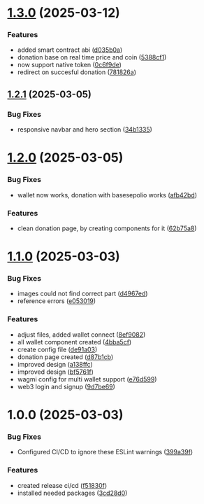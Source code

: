 # [1.3.0](https://github.com/BAM-Bold-African-Movement/bam-website/compare/v1.2.1...v1.3.0) (2025-03-12)


### Features

* added smart contract abi ([d035b0a](https://github.com/BAM-Bold-African-Movement/bam-website/commit/d035b0ab1fdb6ddff751128c5e2230f2220f4e17))
* donation base on real time price and coin ([5388cf1](https://github.com/BAM-Bold-African-Movement/bam-website/commit/5388cf1da725a782b5881b39b843e899f66d0471))
* now support native token ([0c6f9de](https://github.com/BAM-Bold-African-Movement/bam-website/commit/0c6f9decb4e2a7c2012ca4e4badae0424eb207a7))
* redirect on succesful donation ([781826a](https://github.com/BAM-Bold-African-Movement/bam-website/commit/781826a65cdafee9dd289307e714f0463c9d60a1))

## [1.2.1](https://github.com/BAM-Bold-African-Movement/bam-website/compare/v1.2.0...v1.2.1) (2025-03-05)


### Bug Fixes

* responsive navbar and hero section ([34b1335](https://github.com/BAM-Bold-African-Movement/bam-website/commit/34b133512087355c2bc377259be675576817740a))

# [1.2.0](https://github.com/BAM-Bold-African-Movement/bam-website/compare/v1.1.0...v1.2.0) (2025-03-05)


### Bug Fixes

* wallet now works, donation with basesepolio works ([afb42bd](https://github.com/BAM-Bold-African-Movement/bam-website/commit/afb42bd9841aedf021ea49ff048b13dd4486e297))


### Features

* clean donation page, by creating components for it ([62b75a8](https://github.com/BAM-Bold-African-Movement/bam-website/commit/62b75a8be99e3c7554fd4fc5afdba3e873653edc))

# [1.1.0](https://github.com/BAM-Bold-African-Movement/bam-website/compare/v1.0.0...v1.1.0) (2025-03-03)


### Bug Fixes

* images could not find correct part ([d4967ed](https://github.com/BAM-Bold-African-Movement/bam-website/commit/d4967eda3258f6a8a251d0044a8ad2512ca79276))
* reference errors ([e053019](https://github.com/BAM-Bold-African-Movement/bam-website/commit/e05301900a34afd47dd4fe1f3c63f9ff921f7346))


### Features

* adjust files, added wallet connect ([8ef9082](https://github.com/BAM-Bold-African-Movement/bam-website/commit/8ef90826e05aea352571c554f7994e5fafd6f344))
* all wallet component created ([4bba5cf](https://github.com/BAM-Bold-African-Movement/bam-website/commit/4bba5cfaceb91dd75dab10195c99cc66756260d0))
* create config file ([de91a03](https://github.com/BAM-Bold-African-Movement/bam-website/commit/de91a03138628e73f87eeacb6a06400a433d7dc8))
* donation page created ([d87b1cb](https://github.com/BAM-Bold-African-Movement/bam-website/commit/d87b1cb3e5736026b2dcca8683b5d3f03a459d03))
* improved design ([a138ffc](https://github.com/BAM-Bold-African-Movement/bam-website/commit/a138ffccc1013085b3358ff3a7261de1a9de7013))
* improved design ([bf5761f](https://github.com/BAM-Bold-African-Movement/bam-website/commit/bf5761f55314e23da9aa0e7efd8284ca6c74c53f))
* wagmi config for multi wallet support ([e76d599](https://github.com/BAM-Bold-African-Movement/bam-website/commit/e76d599b8740a0bede3e79eb9162057b91788565))
* web3 login and signup ([9d7be69](https://github.com/BAM-Bold-African-Movement/bam-website/commit/9d7be6910a1b16c8e41e7bf35ac0be784a2577bd))

# 1.0.0 (2025-03-03)


### Bug Fixes

* Configured CI/CD to ignore these ESLint warnings ([399a39f](https://github.com/BAM-Bold-African-Movement/bam-website/commit/399a39f68e5d7004dca9b6e8f0f92df5023940e9))


### Features

* created release ci/cd ([f51830f](https://github.com/BAM-Bold-African-Movement/bam-website/commit/f51830f790dbb555b1ff5441b3287202ccd70016))
* installed needed packages ([3cd28d0](https://github.com/BAM-Bold-African-Movement/bam-website/commit/3cd28d009562e9d37af4d7f74d64bc04e6adefe2))
